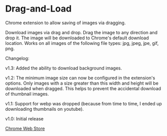 # Drag-and-Load
Chrome extension to allow saving of images via dragging.

Download images via drag and drop. Drag the image to any direction and drop it.
The image will be downloaded to Chrome's default download location.
Works on all images of the following file types: jpg, jpeg, jpe, gif, png.

Changelog:

v1.3:
Added the ability to download background images.

v1.2:
The minimum image size can now be configured in the extension's options. Only images with a size greater than this width and height will be downloaded when dragged.
This helps to prevent the accidental download of thumbnail images.

v1.1:
Support for webp was dropped (because from time to time, I ended up downloading thumbnails on youtube).

v1.0:
Initial release

[Chrome Web Store](https://chrome.google.com/webstore/detail/drag-and-load/ogabdhanjefggbdoiifeekocmdkmbhob)

